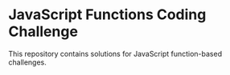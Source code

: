 # JavaScript Functions Coding Challenge
This repository contains solutions for JavaScript function-based challenges.